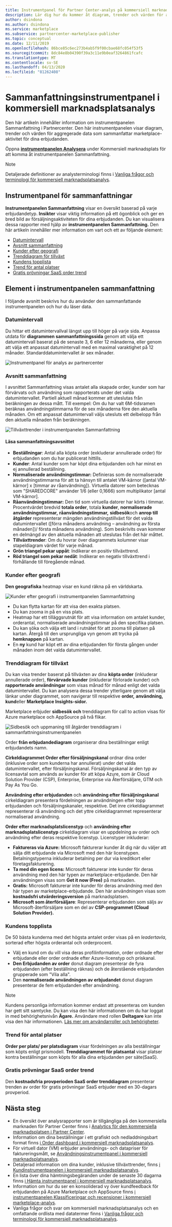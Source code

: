 ```yaml
---
title: Instrumentpanel för Partner Center-analys på kommersiell marknadsplats
description: Lär dig hur du kommer åt diagram, trender och värden för aggregerade data som sammanfattar marketplace-aktivitet från instrumentpanelen Sammanfattning i Partnercenter.
author: dsindona
ms.author: dsindona
ms.service: marketplace
ms.subservice: partnercenter-marketplace-publisher
ms.topic: conceptual
ms.date: 12/11/2019
ms.openlocfilehash: 86bce85c6ec273b4ab5f9f00cbae68fc054f53f5
ms.sourcegitcommit: 8dc84e8b04390f39a3c11e9b0eaf3264861fcafc
ms.translationtype: MT
ms.contentlocale: sv-SE
ms.lasthandoff: 04/13/2020
ms.locfileid: "81262408"
---
```

# <a name="summary-dashboard-in-commercial-marketplace-analytics"></a>Sammanfattningsinstrumentpanel i kommersiell marknadsplatsanalys

Den här artikeln innehåller information om instrumentpanelen Sammanfattning i Partnercenter. Den här instrumentpanelen visar diagram, trender och värden för aggregerade data som sammanfattar marketplace-aktivitet för dina erbjudanden.

Öppna **[instrumentpanelen Analysera](https://partner.microsoft.com/dashboard/commercial-marketplace/analytics/summary)** under Kommersiell marknadsplats för att komma åt instrumentpanelen Sammanfattning.

>[!NOTE]
> Detaljerade definitioner av analysterminologi finns i [Vanliga frågor och terminologi för kommersiell marknadsplatsanalys](./faq-terminology.md).

## <a name="summary-dashboard"></a>Instrumentpanel för sammanfattningar

**Instrumentpanelen Sammanfattning** visar en översikt baserad på varje erbjudandetyp. **Insikter** visar viktig information på ett ögonblick och ger en bred bild av försäljningsaktiviteten för dina erbjudanden. Du kan visualisera dessa rapporter med hjälp av **instrumentpanelen Sammanfattning.** Den här artikeln innehåller mer information om vart och ett av följande element:

- [Datumintervall](#date-range)
- [Avsnitt sammanfattning](#summary-section)
- [Kunder efter geografi](#customers-by-geography)
- [Trenddiagram för tillväxt](#growth-trend-charts)
- [Kundens topplista](#customer-leaderboard)
- [Trend för antal platser](#seat-count-trend)
- [Gratis prövningar SaaS order trend](#free-trials-saas-orders-trend)

## <a name="elements-of-the-summary-dashboard"></a>Element i instrumentpanelen sammanfattning

I följande avsnitt beskrivs hur du använder den sammanfattande instrumentpanelen och hur du läser data.

### <a name="date-range"></a>Datumintervall

Du hittar ett datumintervallval längst upp till höger på varje sida. Anpassa utdata för **diagrammen sammanfattningssida** genom att välja ett datumintervall baserat på de senaste 3, 6 eller 12 månaderna, eller genom att välja ett anpassat datumintervall med en maximal varaktighet på 12 månader. Standarddatumintervallet är sex månader.

![Instrumentpanel för analys av partnercenter](./media/analyze-dashboard.png)

### <a name="summary-section"></a>Avsnitt sammanfattning

I avsnittet Sammanfattning visas antalet alla skapade order, kunder som har förvärvats och användning som rapporterats under det valda datumintervallet. Partiell aktuell månad kommer att uteslutas från beräkningen av dessa mått. Till exempel: Om du har valt 6M-tidsramen beräknas användningstimmarna för de sex månaderna före den aktuella månaden. Om ett anpassat datumintervall väljs utesluts ett delbelopp från den aktuella månaden från beräkningen.

![Tillväxttrender i instrumentpanelen Sammanfattning](./media/summary-summary-section.png)

#### <a name="reading-the-summary-section"></a>Läsa sammanfattningsavsnittet

- **Beställningar**: Antal alla köpta order (exkluderar annullerade order) för erbjudanden som du har publicerat hittills.
- **Kunder**: Antal kunder som har köpt dina erbjudanden och har minst en ej annullerad beställning.
- **Normaliserade användningstimmar:** Definieras som de normaliserade användningstimmarna för att ta hänsyn till antalet VM-kärnor ([antal VM-kärnor] x [timmar av råanvändning]). Virtuella datorer som betecknas som "SHAREDCORE" använder 1/6 (eller 0,1666) som multiplikator [antal VM-kärnor].
- **Råanvändningstimmar:** Den tid som virtuella datorer har körts i timmar. Procentvärdet bredvid **totala order**, totala **kunder**, **normaliserade användningstimmar,** **råanvändningstimmar,** **sidbesök**och **anrop till åtgärder** representerar mängden användningstillväxt för det valda datumintervallet ([förra månadens användning – användning av första månaden])/ första månadens användning). Som beskrivits ovan kommer en delmängd av den aktuella månaden att uteslutas från det här måttet.
- **Tillväxttrender**: Om du hovrar över diagrammets kolumner visar stapeldiagram värdet för varje månad.
- **Grön triangel pekar uppåt**: Indikerar en positiv tillväxttrend.
- **Röd triangel som pekar nedåt**: Indikerar en negativ tillväxttrend i förhållande till föregående månad.

### <a name="customers-by-geography"></a>Kunder efter geografi

**Den geografiska** heatmap visar en kund räkna på en världskarta.

![Kunder efter geografi i instrumentpanelen Sammanfattning](./media/summary-customers-by-geography.png)

- Du kan flytta kartan för att visa den exakta platsen.
- Du kan zooma in på en viss plats.
- Heatmap har ett tilläggsrutnät för att visa information om antalet kunder, orderantal, normaliserade användningstimmar på den specifika platsen.
- Du kan söka och välja ett land i rutnätet för att zooma till platsen på kartan. Återgå till den ursprungliga vyn genom att trycka på **hemknappen** på kartan.
- En **ny** kund har köpt ett av dina erbjudanden för första gången under månaden inom det valda datumintervallet.

### <a name="growth-trend-charts"></a>Trenddiagram för tillväxt

Du kan visa trender baserat på tillväxten av dina **köpta order** (inkluderar annullerade order), **förvärvade kunder** (inkluderar förlorade kunder) och **rapporterade användningar** som visas månad för månad enligt det valda datumintervallet. Du kan analysera dessa trender ytterligare genom att välja länkar under diagrammet, som navigerar till respektive **order,** **användning,** **kund**eller **Marketplace Insights-sidor.**

Marketplace erbjuder **sidbesök och** trenddiagram för call to action visas för Azure marketplace och AppSource på två flikar.

![Sidbesök och uppmaning till åtgärder trenddiagram i sammanfattningsinstrumentpanelen](./media/summary-page-visits-and-cta.png)

Order **från erbjudandediagram** organiserar dina beställningar enligt erbjudandets namn.

**Cirkeldiagrammet Order efter försäljningskanal** ordnar dina order (inklusive order som kunderna har annullerat) under det valda datumintervallet, efter försäljningskanal. Försäljningskanal är den typ av licensavtal som används av kunder för att köpa Azure, som är Cloud Solution Provider (CSP), Enterprise, Enterprise via Återförsäljare, GTM och Pay As You Go.

**Användning efter erbjudanden** och **användning efter försäljningskanal** cirkeldiagram presentera fördelningen av användningen efter topp erbjudanden och försäljningskanaler, respektive. Det inre cirkeldiagrammet representerar rå användning och det yttre cirkeldiagrammet representerar normaliserad användning.

**Order efter marknadsplatslicenstyp** och **användning efter marknadsplatslicenstyp** cirkeldiagram visar en uppdelning av order och användning efter deras respektive licenstyp. Licenstyper inkluderar:

- **Faktureras via Azure:** Microsoft fakturerar kunder åt dig när du väljer att sälja ditt erbjudande via Microsoft med den här licenstypen. Betalningstyperna inkluderar betalning per dur via kreditkort eller företagsfakturering.
- **Ta med din egen licens:** Microsoft fakturerar inte kunder för deras användning med den här typen av marketplace-erbjudande. Den här användningen visas som **Get it now (Free)** på marknaden.
- **Gratis:** Microsoft fakturerar inte kunder för deras användning med den här typen av marketplace-erbjudande. Den här användningen visas som **kostnadsfri utvärderingsversion** på marknadsplatsen.
- **Microsoft som återförsäljare**: Representerar erbjudanden som säljs av Microsoft-återförsäljare som en del av **CSP-programmet (Cloud Solution Provider).**

### <a name="customer-leaderboard"></a>Kundens topplista

De 50 bästa kunderna med det högsta antalet order visas på en *leadertavla*, sorterad efter högsta orderantal och orderprocent.

- Välj en kund om du vill visa deras profilinformation, order ordnade efter erbjudande eller order ordnade efter Azure-licenstyp och priskanal.
- **Den Erbjudanden av order** donut diagram presenterar de fyra erbjudanden (efter beställning räknas) och de återstående erbjudanden grupperade som "Vila alla".
- Den **normaliserade användningen av erbjudandet** donut diagram presenterar de fem erbjudanden efter användning.

> [!NOTE]
> Kundens personliga information kommer endast att presenteras om kunden har gett sitt samtycke. Du kan visa den här informationen om du har loggat in med behörighetsnivån **Ägare.** Användare med rollen **Deltagare** kan inte visa den här informationen. [Läs mer om användarroller och behörigheter](./manage-account.md#define-user-roles-and-permissions).

### <a name="seat-count-trend"></a>Trend för antal platser

**Order per plats/ per platsdiagram** visar fördelningen av alla beställningar som köpts enligt prismodell. **Trenddiagrammet för platsantal** visar platser kontra beställningar som köpts för alla dina erbjudanden per säte(SaaS).

### <a name="free-trials-saas-orders-trend"></a>Gratis prövningar SaaS order trend

Den **kostnadsfria provperioden SaaS order trenddiagram** presenterar trenden av order för gratis prövningar SaaS erbjuder med en 30-dagars provperiod.

## <a name="next-steps"></a>Nästa steg

- En översikt över analysrapporter som är tillgängliga på den kommersiella marknaden för Partner Center finns i [Analytics för den kommersiella marknadsplatsen i Partner Center](./analytics.md).
- Information om dina beställningar i ett grafiskt och nedladdningsbart format finns [i Order dashboard i kommersiell marknadsplatsanalys](./orders-dashboard.md).
- För virtuell dator (VM) erbjuder användnings- och datapriser för faktureringsmått, se [Användningsinstrumentpanel i kommersiell marknadsplatsanalys](./usage-dashboard.md).
- Detaljerad information om dina kunder, inklusive tillväxttrender, finns [i Kundinstrumentpanelen i kommersiell marknadsplatsanalys](./customer-dashboard.md).
- En lista över dina hämtningsbegäranden under de senaste 30 dagarna finns [i Hämta instrumentpanel i kommersiell marknadsplatsanalys](./downloads-dashboard.md).
- Information om hur du ser en konsoliderad vy över kundfeedback för erbjudanden på Azure Marketplace och AppSource finns [i instrumentpanelen Klassificeringar och recensioner i kommersiell marketplace-analys](./ratings-reviews.md).
- Vanliga frågor och svar om kommersiell marknadsplatsanalys och en omfattande ordlista med datatermer finns i [Vanliga frågor och terminologi för kommersiell marknadsplatsanalys](./faq-terminology.md).
